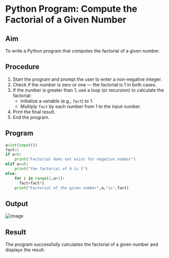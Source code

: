 #  Python Program: Compute the Factorial of a Given Number

##  Aim
To write a Python program that computes the factorial of a given number.

##  Procedure
1. Start the program and prompt the user to enter a non-negative integer.
2. Check if the number is zero or one — the factorial is 1 in both cases.
3. If the number is greater than 1, use a loop (or recursion) to calculate the factorial:
   - Initialize a variable (e.g., `fact`) to 1.
   - Multiply `fact` by each number from 1 to the input number.
4. Print the final result.
5. End the program.
## Program 

```python
a=int(input())
fact=1
if a<0:
    print("Factorial does not exist for negative number")
elif a==0:
    print("the factorial of 0 is 1")
else:
    for i in range(1,a+1):
      fact=fact*i
    print("Factorial of the given number",a,"is",fact)

```
## Output

![image](https://github.com/user-attachments/assets/09e9d414-24db-4542-9943-c948bf1b65b0)


##  Result
The program successfully calculates the factorial of a given number and displays the result.
